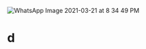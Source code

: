![WhatsApp Image 2021-03-21 at 8 34 49 PM](https://user-images.githubusercontent.com/75072300/113984504-cee3fa00-9868-11eb-9706-b08a6ab288a2.jpeg)
# d
